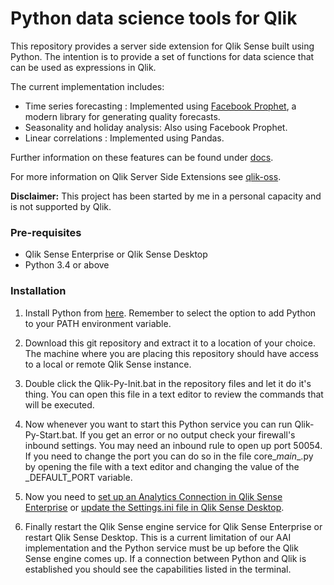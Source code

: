 # Python data science tools for Qlik
This repository provides a server side extension for Qlik Sense built using Python. The intention is to provide a set of functions for data science that can be used as expressions in Qlik. 

The current implementation includes:

- Time series forecasting : Implemented using [Facebook Prophet](https://research.fb.com/prophet-forecasting-at-scale/), a modern library for generating quality forecasts.
- Seasonality and holiday analysis: Also using Facebook Prophet.
- Linear correlations : Implemented using Pandas.

Further information on these features can be found under [docs](docs).

For more information on Qlik Server Side Extensions see [qlik-oss](https://github.com/qlik-oss/server-side-extension).

**Disclaimer:** This project has been started by me in a personal capacity and is not supported by Qlik. 


### Pre-requisites

- Qlik Sense Enterprise or Qlik Sense Desktop
- Python 3.4 or above


### Installation

1. Install Python from [here](https://www.python.org/downloads/). Remember to select the option to add Python to your PATH environment variable.

2. Download this git repository and extract it to a location of your choice. The machine where you are placing this repository should have access to a local or remote Qlik Sense instance.

3. Double click the Qlik-Py-Init.bat in the repository files and let it do it's thing. You can open this file in a text editor to review the commands that will be executed. 

4. Now whenever you want to start this Python service you can run Qlik-Py-Start.bat. 
If you get an error or no output check your firewall's inbound settings. You may need an inbound rule to open up port 50054. 
If you need to change the port you can do so in the file core\__main__.py by opening the file with a text editor and changing the value of the _DEFAULT_PORT variable.

5. Now you need to [set up an Analytics Connection in Qlik Sense Enterprise](https://help.qlik.com/en-US/sense/February2018/Subsystems/ManagementConsole/Content/create-analytic-connection.htm) or [update the Settings.ini file in Qlik Sense Desktop](https://help.qlik.com/en-US/sense/February2018/Subsystems/Hub/Content/Introduction/configure-analytic-connection-desktop.htm).

6. Finally restart the Qlik Sense engine service for Qlik Sense Enterprise or restart Qlik Sense Desktop.
This is a current limitation of our AAI implementation and the Python service must be up before the Qlik Sense engine comes up. If a connection between Python and Qlik is established you should see the capabilities listed in the terminal.


